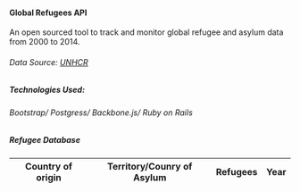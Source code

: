 
#### Global Refugees API
An open sourced tool to track and monitor global refugee and asylum data from 2000 to 2014.
###### Data Source: [UNHCR](http://data.un.org/Data.aspx?d=UNHCR&f=indID:Type-Ref)

##### Technologies Used:
###### Bootstrap/ Postgress/ Backbone.js/ Ruby on Rails


##### Refugee Database
  Country of origin | Territory/Counry of Asylum | Refugees | Year
  ----------------- |----------------------------| -------- |-----
